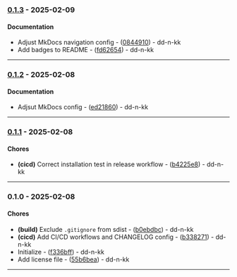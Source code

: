
### [0.1.3](https://github.com/dd-n-kk/pylib-template/compare/v0.1.2..v0.1.3) - 2025-02-09

#### Documentation

- Adjust MkDocs navigation config - ([0844910](https://github.com/dd-n-kk/pylib-template/commit/08449109f4c0c74ce1396a171c0893b03bda8214)) - dd-n-kk
- Add badges to README - ([fd62654](https://github.com/dd-n-kk/pylib-template/commit/fd62654691a331bc7445df13af0768799090d710)) - dd-n-kk

---

### [0.1.2](https://github.com/dd-n-kk/pylib-template/compare/v0.1.1..v0.1.2) - 2025-02-08

#### Documentation

- Adjsut MkDocs config - ([ed21860](https://github.com/dd-n-kk/pylib-template/commit/ed218604975c09f0a8ededa6fa2dc5aac40efcfa)) - dd-n-kk

---

### [0.1.1](https://github.com/dd-n-kk/pylib-template/compare/v0.1.0..v0.1.1) - 2025-02-08

#### Chores

- **(cicd)** Correct installation test in release workflow - ([b4225e8](https://github.com/dd-n-kk/pylib-template/commit/b4225e848494b3a05e2b9216cab294fa69b93bd1)) - dd-n-kk

---

### 0.1.0 - 2025-02-08

#### Chores

- **(build)** Exclude `.gitignore` from sdist - ([b0ebdbc](https://github.com/dd-n-kk/pylib-template/commit/b0ebdbcce8e4dc2c84a65f13e8757291250e487d)) - dd-n-kk
- **(cicd)** Add CI/CD workflows and CHANGELOG config - ([b338271](https://github.com/dd-n-kk/pylib-template/commit/b3382710f0ce30e3afb705cceb287093720dd87d)) - dd-n-kk
- Initialize - ([f336bff](https://github.com/dd-n-kk/pylib-template/commit/f336bffd5d37ce7a72549521f401cee3f466cd72)) - dd-n-kk
- Add license file - ([55b6bea](https://github.com/dd-n-kk/pylib-template/commit/55b6bea2c38ee80cedcf24935bc427e4252ac64d)) - dd-n-kk

---
